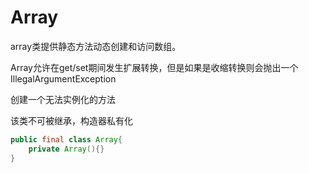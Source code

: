 # Array

array类提供静态方法动态创建和访问数组。

Array允许在get/set期间发生扩展转换，但是如果是收缩转换则会抛出一个IllegalArgumentException



创建一个无法实例化的方法

该类不可被继承，构造器私有化

```java
public final class Array{
    private Array(){}
}
```





